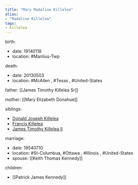 ```yaml
---
title: "Mary Madaline Killelea"
alias:
- "Madaline Killelea"
tags:
- killelea
---
```


birth:
  - date: 19140118
  - location: #Manlius-Twp

death:
  - date: 20130503
  - location: #McAllen , #Texas , #United-States 

father: [[James Timothy Killelea Sr]]

mother: [[Mary Elizabeth Donahue]]

siblings:
  - [Donald Joseph Killelea](Donald%20Joseph%20Killelea.md)
  - [Francis Killelea](Francis%20Killelea.md)
  - [James Timothy Killelea II](James%20Timothy%20Killelea%20II.md)

marriage:
  - date: 19540710
  - location: #St-Columbua, #Ottawa , #Illinois , #United-States 
  - spouse: [[Keith Thomas Kennedy]]

children:
  - [[Patrick James Kennedy]]
